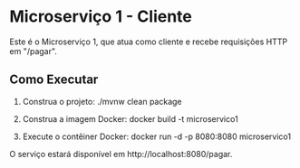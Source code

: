 # Microserviço 1 - Cliente

Este é o Microserviço 1, que atua como cliente e recebe requisições HTTP em "/pagar".

## Como Executar

1. Construa o projeto:
./mvnw clean package


2. Construa a imagem Docker:
docker build -t microservico1


3. Execute o contêiner Docker:
docker run -d -p 8080:8080 microservico1


O serviço estará disponível em http://localhost:8080/pagar.
